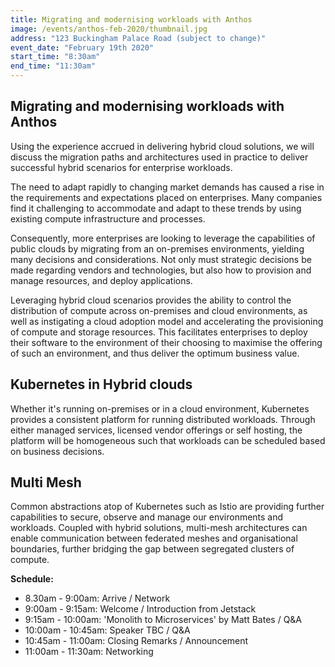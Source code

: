 ```yaml
---
title: Migrating and modernising workloads with Anthos
image: /events/anthos-feb-2020/thumbnail.jpg
address: "123 Buckingham Palace Road (subject to change)"
event_date: "February 19th 2020"
start_time: "8:30am"
end_time: "11:30am"
---
```

## Migrating and modernising workloads with Anthos

Using the experience accrued in delivering hybrid cloud solutions, we will
discuss the migration paths and architectures used in practice to deliver
successful hybrid scenarios for enterprise workloads.

The need to adapt rapidly to changing market demands has caused a rise in the
requirements and expectations placed on enterprises. Many companies find it
challenging to accommodate and adapt to these trends by using existing compute
infrastructure and processes.

Consequently, more enterprises are looking to leverage the capabilities of
public clouds by migrating from an on-premises environments, yielding many
decisions and considerations. Not only must strategic decisions be made
regarding vendors and technologies, but also how to provision and manage
resources, and deploy applications.

Leveraging hybrid cloud scenarios provides the ability to control the
distribution of compute across on-premises and cloud environments, as well as
instigating a cloud adoption model and accelerating the provisioning of compute
and storage resources. This facilitates enterprises to deploy their software to
the environment of their choosing to maximise the offering of such an
environment, and thus deliver the optimum business value.

## Kubernetes in Hybrid clouds

Whether it's running on-premises or in a cloud environment, Kubernetes provides
a consistent platform for running distributed workloads. Through either managed
services, licensed vendor offerings or self hosting, the platform will be
homogeneous such that workloads can be scheduled based on business decisions.

## Multi Mesh

Common abstractions atop of Kubernetes such as Istio are providing further
capabilities to secure, observe and manage our environments and workloads.
Coupled with hybrid solutions, multi-mesh architectures can enable communication
between federated meshes and organisational boundaries, further bridging the gap
between segregated clusters of compute.

**Schedule:**

* 8.30am - 9:00am: Arrive / Network
* 9:00am - 9:15am: Welcome / Introduction from Jetstack
* 9:15am - 10:00am: 'Monolith to Microservices' by Matt Bates / Q&A
* 10:00am - 10:45am: Speaker TBC / Q&A
* 10:45am - 11:00am: Closing Remarks / Announcement
* 11:00am - 11:30am: Networking
